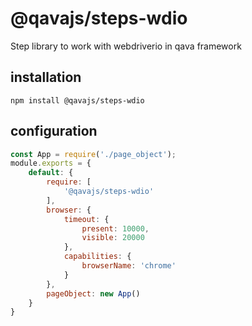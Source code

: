 # @qavajs/steps-wdio
Step library to work with webdriverio in qava framework

## installation

`npm install @qavajs/steps-wdio`

## configuration
```javascript
const App = require('./page_object');
module.exports = {
    default: {
        require: [
            '@qavajs/steps-wdio'
        ],
        browser: {
            timeout: {
                present: 10000,
                visible: 20000    
            },
            capabilities: {
                browserName: 'chrome'
            }
        },
        pageObject: new App()
    }
}
```

